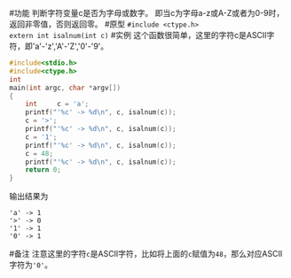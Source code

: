 #功能
判断字符变量c是否为字母或数字。
即当c为字母a-z或A-Z或者为0-9时，返回非零值，否则返回零。
#原型
`#include <ctype.h>`  
`extern int isalnum(int c)`
#实例
这个函数很简单，这里的字符c是ASCII字符，即'a'-'z','A'-'Z','0'-'9'。
```c
#include<stdio.h>
#include<ctype.h>
int
main(int argc, char *argv[])
{
	int		c = 'a';
	printf("'%c' -> %d\n", c, isalnum(c));
	c = '>';
	printf("'%c' -> %d\n", c, isalnum(c));
	c = '1';
	printf("'%c' -> %d\n", c, isalnum(c));
	c = 48;
	printf("'%c' -> %d\n", c, isalnum(c));
	return 0;
}
```
输出结果为
```shell
'a' -> 1
'>' -> 0
'1' -> 1
'0' -> 1
```
#备注
注意这里的字符`c`是ASCII字符，比如将上面的`c`赋值为`48`，那么对应ASCII字符为`'0'`。
